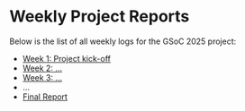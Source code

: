 # Weekly Project Reports

Below is the list of all weekly logs for the GSoC 2025 project:

- [Week 1: Project kick-off](week1-report.md)
- [Week 2: ...](week2-report.md)
- [Week 3: ...](week3-report.md)
- …
- [Final Report](final-report.md)

